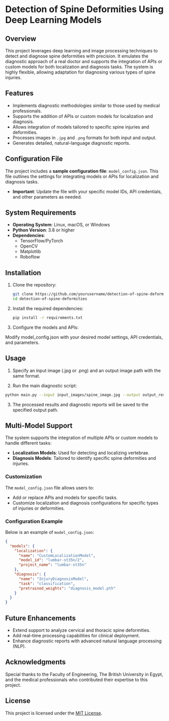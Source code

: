 # Detection of Spine Deformities Using Deep Learning Models

## Overview

This project leverages deep learning and image processing techniques to detect and diagnose spine deformities with precision. It emulates the diagnostic approach of a real doctor and supports the integration of APIs or custom models for both localization and diagnosis tasks. The system is highly flexible, allowing adaptation for diagnosing various types of spine injuries.

## Features

- Implements diagnostic methodologies similar to those used by medical professionals.
- Supports the addition of APIs or custom models for localization and diagnosis.
- Allows integration of models tailored to specific spine injuries and deformities.
- Processes images in `.jpg` and `.png` formats for both input and output.
- Generates detailed, natural-language diagnostic reports.

## Configuration File

The project includes a **sample configuration file**: `model_config.json`. This file outlines the settings for integrating models or APIs for localization and diagnosis tasks.

- **Important**: Update the file with your specific model IDs, API credentials, and other parameters as needed.

## System Requirements

- **Operating System**: Linux, macOS, or Windows
- **Python Version**: 3.8 or higher
- **Dependencies**:
  - TensorFlow/PyTorch
  - OpenCV
  - Matplotlib
  - Roboflow

## Installation

1. Clone the repository:
   ```bash
   git clone https://github.com/yourusername/detection-of-spine-deformities.git
   cd detection-of-spine-deformities
   ```
2. Install the required dependencies:
     ```bash
     pip install -r requirements.txt
     ```
3. Configure the models and APIs:

 Modify model_config.json with your desired model settings, API credentials, and parameters.

## Usage
1. Specify an input image (.jpg or .png) and an output image path with the same format.

2. Run the main diagnostic script:
```bash
python main.py --input input_images/spine_image.jpg --output output_results/processed_spine.jpg
```
3. The processed results and diagnostic reports will be saved to the specified output path.

## Multi-Model Support

The system supports the integration of multiple APIs or custom models to handle different tasks:

- **Localization Models**: Used for detecting and localizing vertebrae.
- **Diagnosis Models**: Tailored to identify specific spine deformities and injuries.

### Customization

The `model_config.json` file allows users to:

- Add or replace APIs and models for specific tasks.
- Customize localization and diagnosis configurations for specific types of injuries or deformities.

### Configuration Example

Below is an example of `model_config.json`:

```json
{
  "models": {
    "localization": {
      "name": "CustomLocalizationModel",
      "model_id": "lumbar-st35n/2",
      "project_name": "lumbar-st35n"
    },
    "diagnosis": {
      "name": "InjuryDiagnosisModel",
      "task": "classification",
      "pretrained_weights": "diagnosis_model.pth"
    }
  }
}

```

## Future Enhancements

- Extend support to analyze cervical and thoracic spine deformities.
- Add real-time processing capabilities for clinical deployment.
- Enhance diagnostic reports with advanced natural language processing (NLP).

## Acknowledgments

Special thanks to the Faculty of Engineering, The British University in Egypt, and the medical professionals who contributed their expertise to this project.

## License

This project is licensed under the [MIT License](LICENSE).




